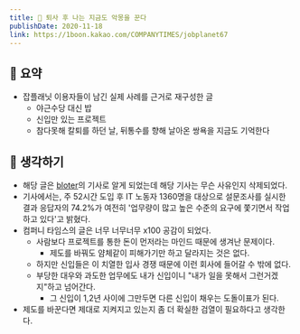 ```yaml
---
title: 🌚 퇴사 후 나는 지금도 악몽을 꾼다
publishDate: 2020-11-18
link: https://1boon.kakao.com/COMPANYTIMES/jobplanet67
---
```

## 📝 요약 

- 잡플래닛 이용자들이 남긴 실제 사례를 근거로 재구성한 글 
  - 야근수당 대신 밥
  - 신입만 있는 프로젝트 
  - 참다못해 칼퇴를 하던 날, 뒤통수를 향해 날아온 쌍욕을 지금도 기억한다


## 🤔 생각하기 
- 해당 글은 [bloter](http://www.bloter.net/)의 기사로 알게 되었는데 해당 기사는 무슨 사유인지 삭제되었다.  
- 기사에서는, 주 52시간 도입 후 IT 노동자 1360명을 대상으로 설문조사를 실시한 결과 응답자의 74.2%가 여전히 '업무량이 많고 높은 수준의 요구에 쫓기면서 작업하고 있다'고 밝혔다.  
- 컴퍼니 타임스의 글은 너무 너무너무 x100 공감이 되었다.  
  - 사람보다 프로젝트를 통한 돈이 먼저라는 마인드 때문에 생겨난 문제이다.  
    - 제도를 바꿔도 얌체같이 피해가기만 하고 달라지는 것은 없다.  
  - 하지만 신입들은 이 치열한 입사 경쟁 때문에 이런 회사에 들어갈 수 밖에 없다.  
  - 부당한 대우와 과도한 업무에도 내가 신입이니 "내가 일을 못해서 그런거겠지"하고 넘어간다.  
    - 그 신입이 1,2년 사이에 그만두면 다른 신입이 채우는 도돌이표가 된다.  
- 제도를 바꾼다면 제대로 지켜지고 있는지 좀 더 확실한 검열이 필요하다고 생각한다. 